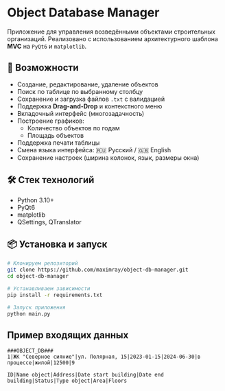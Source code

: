 # Object Database Manager

Приложение для управления возведёнными объектами строительных организаций. Реализовано с использованием архитектурного шаблона **MVC** на `PyQt6` и `matplotlib`.

## 🚀 Возможности

- Создание, редактирование, удаление объектов
- Поиск по таблице по выбранному столбцу
- Сохранение и загрузка файлов `.txt` с валидацией
- Поддержка **Drag-and-Drop** и контекстного меню
- Вкладочный интерфейс (многозадачность)
- Построение графиков:
  - Количество объектов по годам
  - Площадь объектов
- Поддержка печати таблицы
- Смена языка интерфейса: 🇷🇺 Русский / 🇬🇧 English
- Сохранение настроек (ширина колонок, язык, размеры окна)

## 🛠️ Стек технологий

- Python 3.10+
- PyQt6
- matplotlib
- QSettings, QTranslator

## 📦 Установка и запуск

```bash
# Клонируем репозиторий
git clone https://github.com/maximray/object-db-manager.git
cd object-db-manager

# Устанавливаем зависимости
pip install -r requirements.txt

# Запуск приложения
python main.py
```

## Пример входящих данных
```
###OBJECT_DB###
1|ЖК "Северное сияние"|ул. Полярная, 15|2023-01-15|2024-06-30|в процессе|жилой|12500|9

ID|Name object|Address|Date start building|Date end building|Status|Type object|Area|Floors
